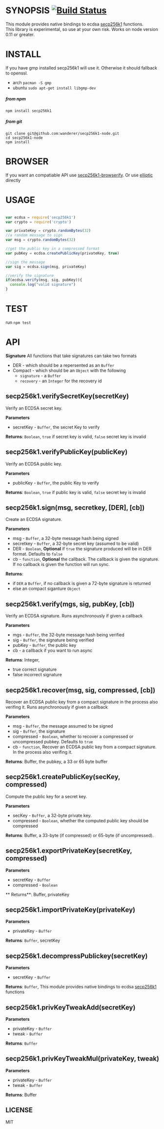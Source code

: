 SYNOPSIS [![Build Status](https://travis-ci.org/wanderer/secp256k1-node.svg?branch=master)](https://travis-ci.org/wanderer/secp256k1-node)
===

This module provides native bindings to ecdsa [secp256k1](https://github.com/bitcoin/secp256k1) functions.   
This library is experimental, so use at your own risk. Works on node version 0.11 or greater.

INSTALL
===
If you have gmp installed secp256k1 will use it. Otherwise it should fallback to openssl.
* arch `pacman -S gmp`
* ubuntu `sudo apt-get install libgmp-dev`

##### from npm

`npm install secp256k1`   

##### from git

`git clone git@github.com:wanderer/secp256k1-node.git`  
`cd secp256k1-node`  
`npm install` 

BROWSER
===
If you want an compatiable API use [secp256k1-browserify](https://github.com/wanderer/secp256k1-browserify). Or use [elliptic](https://github.com/indutny/elliptic) directly

USAGE
===
```javascript

var ecdsa = require('secp256k1')
var crypto = require('crypto')

var privateKey = crypto.randomBytes(32)
//a random message to sign
var msg = crypto.randomBytes(32)

//get the public key in a compressed format
var pubKey = ecdsa.createPublicKey(privateKey, true)

//sign the message
var sig = ecdsa.sign(msg, privateKey)

//verify the signature
if(ecdsa.verify(msg, sig, pubKey)){
  console.log("valid signature")
}

```

TEST
===
run `npm test`
 
API
===
**Signature**
All functions that take signatures can take two formats
* DER - which should be a repersented as an `Buffer`
* Compact - which should be an `Object` with the following
  - `signature` - a `Buffer`
  - `recovery` - an `Integer` for the recovery id

secp256k1.verifySecretKey(secretKey) 
-----------------------------
Verify an ECDSA secret key.

**Parameters**

* secretKey - `Buffer`, the secret Key to verify

**Returns**: `Boolean`, `true` if secret key is valid, `false` secret key is invalid

secp256k1.verifyPublicKey(publicKey) 
-----------------------------
Verify an ECDSA public key.

**Parameters**

* publicKey - `Buffer`, the public Key to verify

**Returns**: `Boolean`, `true` if public key is valid, `false` secret key is invalid

secp256k1.sign(msg, secretkey, [DER], [cb]) 
-----------------------------
Create an ECDSA signature.

**Parameters**

* msg - `Buffer`,  a 32-byte message hash being signed 
* secretkey - `Buffer`, a 32-byte secret key (assumed to be valid)
* DER - `Boolean`, **Optional**  if `true` the signature produced will be in DER format. Defaults to `false`
* cb - `function`, **Optional** the callback. The callback is given the signature. If no callback is given the function will run sync.

**Returns**:

* if `DER` a `Buffer`, if no callback is given a 72-byte signature is returned  
* else an compact siganture `Object`

secp256k1.verify(mgs, sig, pubKey, [cb]) 
-----------------------------
Verify an ECDSA signature.  Runs asynchronously if given a callback

**Parameters**
* mgs - `Buffer`, the 32-byte message hash being verified
* sig - `Buffer`, the signature being verified
* pubKey - `Buffer`, the public key
* cb - a callback if you want to run async
 
**Returns**: Integer,  
   - true correct signature
   - false incorrect signature

secp256k1.recover(msg, sig, compressed, [cb]) 
-----------------------------
Recover an ECDSA public key from a compact signature in the process also verifing it.  Runs asynchronously if given a callback

**Parameters**
* msg - `Buffer`, the message assumed to be signed
* sig - `Buffer`, the signature
* compressed - `Boolean`, whether to recover a compressed or uncompressed pubkey. Defaults to `true`
* cb - `function`, Recover an ECDSA public key from a compact signature. In the process also verifing it.

**Returns**: Buffer, the pubkey, a 33 or 65 byte buffer

secp256k1.createPublicKey(secKey, compressed) 
-----------------------------
Compute the public key for a secret key.

**Parameters**
* secKey - `Buffer`, a 32-byte private key.
* compressed - `Boolean`, whether the computed public key should be compressed

**Returns**: Buffer, a 33-byte (if compressed) or 65-byte (if uncompressed).

secp256k1.exportPrivateKey(secretKey, compressed) 
-----------------------------

**Parameters**
* secretKey - `Buffer`
* compressed - `Boolean`

** Returns**: Buffer, privateKey

secp256k1.importPrivateKey(privateKey) 
-----------------------------

**Parameters**
* privateKey - `Buffer`

**Returns**: `Buffer`, secretKey

secp256k1.decompressPublickey(secretKey) 
-----------------------------

**Parameters**
* secretKey - `Buffer`

**Returns**: `Buffer`, This module provides native bindings to ecdsa [secp256k1](https://github.com/bitcoin/secp256k1) functions

secp256k1.privKeyTweakAdd(secretKey) 
-----------------------------
**Parameters**
* privateKey - `Buffer`
* tweak - `Buffer`

**Returns**: `Buffer`

secp256k1.privKeyTweakMul(privateKey, tweak) 
-----------------------------
**Parameters**
* privateKey - `Buffer`
* tweak - `Buffer`

**Returns**: Buffer


LICENSE
-----------------------------
MIT

